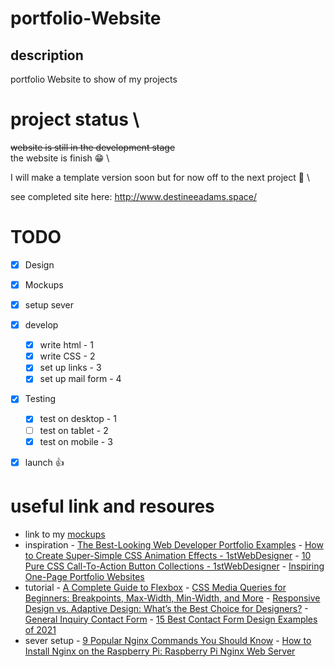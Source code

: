 # portfolio-Website

## description
portfolio Website to show of my projects

# project status \
 ~~website is still in the development stage~~ \
 the website is finish :grin: \

 I will make a template version soon but for now off to the next project :runner: \

 see completed site here: 
http://www.destineeadams.space/ 

# TODO

- [x] Design
- [x] Mockups
- [x] setup sever
- [x] develop
   - [X] write html - 1
   - [X] write CSS - 2
   - [X] set up links - 3
   - [X] set up mail form - 4
- [x] Testing
    - [X] test on desktop - 1
    - [ ] test on tablet  - 2
    - [X] test on mobile  - 3
- [x] launch :thumbsup:


# useful link and resoures 

- link to my [mockups](https://www.canva.com/design/DAEp2Ge3ftg/XPxRdl7IvPqe12gZZ4BWjA/view?utm_content=DAEp2Ge3ftg&utm_campaign=designshare&utm_medium=link&utm_source=homepage_design_menu
) 
- inspiration
      - [The Best-Looking Web Developer Portfolio Examples](https://www.sliderrevolution.com/design/web-developer-portfolio-examples/?utm_source=pocket_mylist)
      - [How to Create Super-Simple CSS Animation Effects - 1stWebDesigner](https://1stwebdesigner.com/inspiring-one-page-portfolio-websites/)
      - [10 Pure CSS Call-To-Action Button Collections - 1stWebDesigner](https://1stwebdesigner.com/10-pure-css-call-action-button-sets/)
      - [Inspiring One-Page Portfolio Websites](https://1stwebdesigner.com/inspiring-one-page-portfolio-websites/)
- tutorial
      - [A Complete Guide to Flexbox](https://css-tricks.com/snippets/css/a-guide-to-flexbox/?utm_source=pocket_mylist)
      - [CSS Media Queries for Beginners: Breakpoints, Max-Width, Min-Width, and More](https://www.youtube.com/watch?index=1&list=WL&utm_source=pocket_mylist&v=P_vkS4UJNDk)
      - [Responsive Design vs. Adaptive Design: What’s the Best Choice for Designers?](https://www.uxpin.com/studio/blog/responsive-vs-adaptive-design-whats-best-choice-designers/?utm_source=pocket_mylist)
      - [General Inquiry Contact Form](https://www.jotform.com/form-templates/responsive-layout-general-inquiry-contact-form?utm_source=pocket_mylist)
      - [15 Best Contact Form Design Examples of 2021](https://www.ventureharbour.com/15-contact-form-examples-help-design-ultimate-contact-page/?utm_source=pocket_mylist)
- sever setup
      - [9 Popular Nginx Commands You Should Know](https://www.keycdn.com/support/nginx-commands?utm_source=pocket_mylist)
      - [How to Install Nginx on the Raspberry Pi: Raspberry Pi Nginx Web Server](https://www.electromaker.io/tutorial/blog/how-to-install-nginx-on-the-raspberry-pi-raspberry-pi-nginx-web-server?utm_source=pocket_mylist)
 
